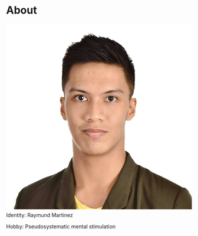 About
=====

<img style="margin-right: 0.5em; margin-bottom: 0.5em;" src="/pictures/mon.jpg" alt="mon" title="mon" align="left" />

Identity: Raymund Martinez

Hobby: Pseudosystematic mental stimulation 
